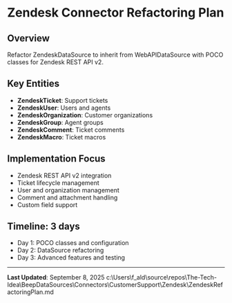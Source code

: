 # Zendesk Connector Refactoring Plan

## Overview
Refactor ZendeskDataSource to inherit from WebAPIDataSource with POCO classes for Zendesk REST API v2.

## Key Entities
- **ZendeskTicket**: Support tickets
- **ZendeskUser**: Users and agents
- **ZendeskOrganization**: Customer organizations
- **ZendeskGroup**: Agent groups
- **ZendeskComment**: Ticket comments
- **ZendeskMacro**: Ticket macros

## Implementation Focus
- Zendesk REST API v2 integration
- Ticket lifecycle management
- User and organization management
- Comment and attachment handling
- Custom field support

## Timeline: 3 days
- Day 1: POCO classes and configuration
- Day 2: DataSource refactoring
- Day 3: Advanced features and testing

---

**Last Updated**: September 8, 2025</content>
<parameter name="filePath">c:\Users\f_ald\source\repos\The-Tech-Idea\BeepDataSources\Connectors\CustomerSupport\Zendesk\ZendeskRefactoringPlan.md
